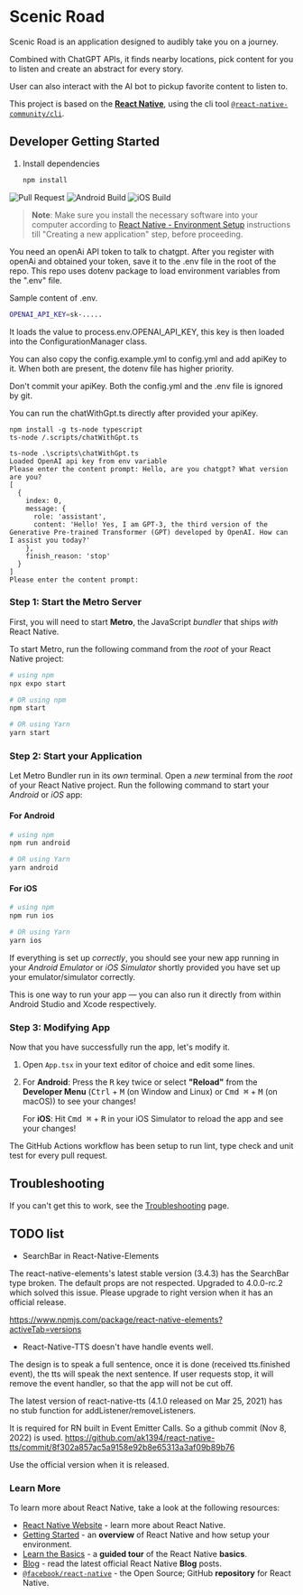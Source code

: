 # Scenic Road

Scenic Road is an application designed to audibly take you on a journey. 

Combined with ChatGPT APIs, it finds nearby locations, pick content for you to listen and create an abstract for every story.

User can also interact with the AI bot to pickup favorite content to listen to.

This project is based on the [**React Native**](https://reactnative.dev), using the cli tool [`@react-native-community/cli`](https://github.com/react-native-community/cli).

## Developer Getting Started
1. Install dependencies

   ```bash
   npm install
   ```

![Pull Request](https://github.com/rayhu/WikiListen/actions/workflows/check_pr.yml/badge.svg)
![Android Build](https://github.com/rayhu/WikiListen/actions/workflows/android_build.yml/badge.svg?event=push)
![iOS Build](https://github.com/rayhu/WikiListen/actions/workflows/ios_build.yml/badge.svg?event=push)

>**Note**: Make sure you install the necessary software into your computer according to [React Native - Environment Setup](https://reactnative.dev/docs/environment-setup) instructions till "Creating a new application" step, before proceeding.

You need an openAi API token to talk to chatgpt.
After you register with openAi and obtained your token,
save it to the .env file in the root of the repo.
This repo uses dotenv package to load environment variables from the ".env" file.

Sample content of .env.

```bash
OPENAI_API_KEY=sk-.....
```

It loads the value to process.env.OPENAI_API_KEY, this key is then loaded into the ConfigurationManager class.

You can also copy the config.example.yml to config.yml and add apiKey to it.
When both are present, the dotenv file has higher priority.

Don't commit your apiKey. Both the config.yml and the .env file is ignored by git.

You can run the chatWithGpt.ts directly after provided your apiKey.

```
npm install -g ts-node typescript
ts-node /.scripts/chatWithGpt.ts
```

```
ts-node .\scripts\chatWithGpt.ts
Loaded OpenAI api key from env variable
Please enter the content prompt: Hello, are you chatgpt? What version are you?
[
  {
    index: 0,
    message: {
      role: 'assistant',
      content: 'Hello! Yes, I am GPT-3, the third version of the Generative Pre-trained Transformer (GPT) developed by OpenAI. How can I assist you today?'
    },
    finish_reason: 'stop'
  }
]
Please enter the content prompt:
```

### Step 1: Start the Metro Server

First, you will need to start **Metro**, the JavaScript _bundler_ that ships _with_ React Native.

To start Metro, run the following command from the _root_ of your React Native project:

```bash
# using npm
npx expo start

# OR using npm
npm start

# OR using Yarn
yarn start
```

### Step 2: Start your Application

Let Metro Bundler run in its _own_ terminal. Open a _new_ terminal from the _root_ of your React Native project. Run the following command to start your _Android_ or _iOS_ app:

#### For Android

```bash
# using npm
npm run android

# OR using Yarn
yarn android
```

#### For iOS

```bash
# using npm
npm run ios

# OR using Yarn
yarn ios
```

If everything is set up _correctly_, you should see your new app running in your _Android Emulator_ or _iOS Simulator_ shortly provided you have set up your emulator/simulator correctly.

This is one way to run your app — you can also run it directly from within Android Studio and Xcode respectively.

### Step 3: Modifying App

Now that you have successfully run the app, let's modify it.

1. Open `App.tsx` in your text editor of choice and edit some lines.
2. For **Android**: Press the <kbd>R</kbd> key twice or select **"Reload"** from the **Developer Menu** (<kbd>Ctrl</kbd> + <kbd>M</kbd> (on Window and Linux) or <kbd>Cmd ⌘</kbd> + <kbd>M</kbd> (on macOS)) to see your changes!

   For **iOS**: Hit <kbd>Cmd ⌘</kbd> + <kbd>R</kbd> in your iOS Simulator to reload the app and see your changes!

The GitHub Actions workflow has been setup to run lint, type check and unit test for every pull request.

## Troubleshooting

If you can't get this to work, see the [Troubleshooting](https://reactnative.dev/docs/troubleshooting) page.

## TODO list

* SearchBar in React-Native-Elements

The react-native-elements's latest stable version (3.4.3) has the SearchBar type broken.
The default props are not respected.
Upgraded to 4.0.0-rc.2 which solved this issue. 
Please upgrade to right version when it has an official release.

<https://www.npmjs.com/package/react-native-elements?activeTab=versions>

* React-Native-TTS doesn't have handle events well.

The design is to speak a full sentence, once it is done (received tts.finished event), the tts will speak the next sentence.
If user requests stop, it will remove the event handler, so that the app will not be cut off.

The latest version of react-native-tts (4.1.0 released on Mar 25, 2021) has no stub function for addListener/removeListeners.

It is required for RN built in Event Emitter Calls. So a github commit (Nov 8, 2022) is used.
<https://github.com/ak1394/react-native-tts/commit/8f302a857ac5a9158e92b8e65313a3af09b89b76>

Use the official version when it is released.

### Learn More

To learn more about React Native, take a look at the following resources:

- [React Native Website](https://reactnative.dev) - learn more about React Native.
- [Getting Started](https://reactnative.dev/docs/environment-setup) - an **overview** of React Native and how setup your environment.
- [Learn the Basics](https://reactnative.dev/docs/getting-started) - a **guided tour** of the React Native **basics**.
- [Blog](https://reactnative.dev/blog) - read the latest official React Native **Blog** posts.
- [`@facebook/react-native`](https://github.com/facebook/react-native) - the Open Source; GitHub **repository** for React Native.
